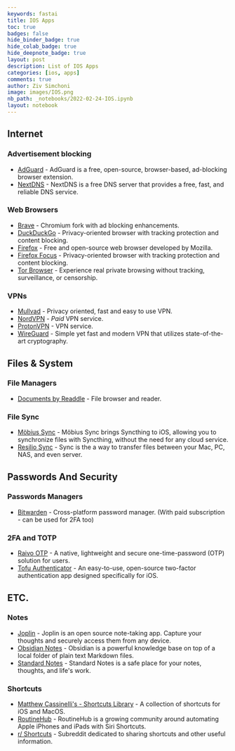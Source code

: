 ```yaml
---
keywords: fastai
title: IOS Apps
toc: true
badges: false
hide_binder_badge: true
hide_colab_badge: true
hide_deepnote_badge: true
layout: post
description: List of IOS Apps
categories: [ios, apps]
comments: true
author: Ziv Simchoni
image: images/IOS.png
nb_path: _notebooks/2022-02-24-IOS.ipynb
layout: notebook
---
```


<!--
#################################################
### THIS FILE WAS AUTOGENERATED! DO NOT EDIT! ###
#################################################
# file to edit: _notebooks/2022-02-24-IOS.ipynb
-->

<div class="container" id="notebook-container">
        
<div class="cell border-box-sizing text_cell rendered"><div class="inner_cell">
<div class="text_cell_render border-box-sizing rendered_html">
<h2 id="Internet">Internet<a class="anchor-link" href="#Internet"> </a></h2><h3 id="Advertisement-blocking">Advertisement blocking<a class="anchor-link" href="#Advertisement-blocking"> </a></h3><ul>
<li><a href="https://adguard.com/en/welcome.html">AdGuard</a> - AdGuard is a free, open-source, browser-based, ad-blocking browser extension.</li>
<li><a href="https://nextdns.io">NextDNS</a> - NextDNS is a free DNS server that provides a free, fast, and reliable DNS service.</li>
</ul>
<h3 id="Web-Browsers">Web Browsers<a class="anchor-link" href="#Web-Browsers"> </a></h3><ul>
<li><a href="https://apps.apple.com/app/brave-private-web-browser/id1052879175">Brave</a> - Chromium fork with ad blocking enhancements.</li>
<li><a href="https://apps.apple.com/app/duckduckgo-privacy-browser/id663592361">DuckDuckGo</a> - Privacy-oriented browser with tracking protection and content blocking.</li>
<li><a href="https://apps.apple.com/app/firefox-private-safe-browser/id989804926">Firefox</a> - Free and open-source web browser developed by Mozilla.</li>
<li><a href="https://apps.apple.com/app/firefox-focus-privacy-browser/id1055677337">Firefox Focus</a> - Privacy-oriented browser with tracking protection and content blocking.</li>
<li><a href="https://apps.apple.com/app/onion-browser/id519296448">Tor Browser</a> - Experience real private browsing without tracking, surveillance, or censorship.</li>
</ul>
<h3 id="VPNs">VPNs<a class="anchor-link" href="#VPNs"> </a></h3><ul>
<li><a href="https://apps.apple.com/app/mullvad-vpn/id1488466513">Mullvad</a> - Privacy oriented, fast and easy to use VPN.</li>
<li><a href="https://apps.apple.com/app/id905953485">NordVPN</a> - <em>Paid</em> VPN service.</li>
<li><a href="https://apps.apple.com/app/protonvpn-fast-secure-vpn/id1437005085">ProtonVPN</a> - VPN service.</li>
<li><a href="https://www.wireguard.com/install/">WireGuard</a> - Simple yet fast and modern VPN that utilizes state-of-the-art cryptography.</li>
</ul>

</div>
</div>
</div>
<div class="cell border-box-sizing text_cell rendered"><div class="inner_cell">
<div class="text_cell_render border-box-sizing rendered_html">
<h2 id="Files-&amp;-System">Files &amp; System<a class="anchor-link" href="#Files-&amp;-System"> </a></h2><h3 id="File-Managers">File Managers<a class="anchor-link" href="#File-Managers"> </a></h3><ul>
<li><a href="https://apps.apple.com/app/documents-file-reader-browser/id364901807">Documents by Readdle</a> - File browser and reader.</li>
</ul>
<h3 id="File-Sync">File Sync<a class="anchor-link" href="#File-Sync"> </a></h3><ul>
<li><a href="https://apps.apple.com/app/mobiussync/id1539203216">Möbius Sync</a> - Möbius Sync brings Syncthing to iOS, allowing you to synchronize files with Syncthing, without the need for any cloud service.</li>
<li><a href="https://apps.apple.com/app/id1126282325">Resilio Sync</a> - Sync is the a way to transfer files between your Mac, PC, NAS, and even server.</li>
</ul>

</div>
</div>
</div>
<div class="cell border-box-sizing text_cell rendered"><div class="inner_cell">
<div class="text_cell_render border-box-sizing rendered_html">
<h2 id="Passwords-And-Security">Passwords And Security<a class="anchor-link" href="#Passwords-And-Security"> </a></h2><h3 id="Passwords-Managers">Passwords Managers<a class="anchor-link" href="#Passwords-Managers"> </a></h3><ul>
<li><a href="https://bitwarden.com/download">Bitwarden</a> - Cross-platform password manager. (With paid subscription - can be used for 2FA too)</li>
</ul>
<h3 id="2FA-and-TOTP">2FA and TOTP<a class="anchor-link" href="#2FA-and-TOTP"> </a></h3><ul>
<li><a href="https://apps.apple.com/app/raivo-otp/id1459042137">Raivo OTP</a> - A native, lightweight and secure one-time-password (OTP) solution for users.</li>
<li><a href="https://apps.apple.com/app/tofu-authenticator/id1082229305">Tofu Authenticator</a> - An easy-to-use, open-source two-factor authentication app designed specifically for iOS.</li>
</ul>

</div>
</div>
</div>
<div class="cell border-box-sizing text_cell rendered"><div class="inner_cell">
<div class="text_cell_render border-box-sizing rendered_html">
<h2 id="ETC.">ETC.<a class="anchor-link" href="#ETC."> </a></h2><h3 id="Notes">Notes<a class="anchor-link" href="#Notes"> </a></h3><ul>
<li><a href="https://apps.apple.com/app/joplin/id1315599797">Joplin</a> - Joplin is an open source note-taking app. Capture your thoughts and securely access them from any device.</li>
<li><a href="https://apps.apple.com/app/obsidian-connected-notes/id1557175442">Obsidian Notes</a> - Obsidian is a powerful knowledge base on top of a local folder of plain text Markdown files.</li>
<li><a href="https://apps.apple.com/app/standard-notes/id1285392450">Standard Notes</a> - Standard Notes is a safe place for your notes, thoughts, and life's work.</li>
</ul>
<h3 id="Shortcuts">Shortcuts<a class="anchor-link" href="#Shortcuts"> </a></h3><ul>
<li><a href="https://www.matthewcassinelli.com/sirishortcuts/shortcuts-library/">Matthew Cassinelli's - Shortcuts Library</a> - A collection of shortcuts for iOS and MacOS.</li>
<li><a href="https://routinehub.co">RoutineHub</a> - RoutineHub is a growing community around automating Apple iPhones and iPads with Siri Shortcuts.</li>
<li><a href="https://www.reddit.com/r/shortcuts">r/ Shortcuts</a> - Subreddit dedicated to sharing shortcuts and other useful information.</li>
</ul>

</div>
</div>
</div>
</div>
 

